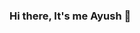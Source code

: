 ### Hi there, It's me Ayush 👋

<!--
**Abhyushh/Abhyushh** is a ✨ _special_ ✨ repository because its `README.md` (this file) appears on your GitHub profile.

Here are some ideas to get you started:

- 🔭 I’m currently working as student.
- 🌱 I’m currently learning C++, Python, ARM
- 👯 I’m looking to collaborate on Competitive Programming
- 🤔 I’m looking for help with ...
- 💬 Ask me about ...
- 📫 How to reach me: Insta- @subliminal_host ,  E-mail- <a href="mailto:rockabhyu254@gmail.com>Let's get in touch</a>
- 😄 Pronouns: ...
- ⚡ Fun fact: ...
-->
